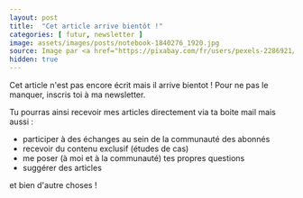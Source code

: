 ```yaml
---
layout: post
title:  "Cet article arrive bientôt !"
categories: [ futur, newsletter ]
image: assets/images/posts/notebook-1840276_1920.jpg
source: Image par <a href="https://pixabay.com/fr/users/pexels-2286921/?utm_source=link-attribution&amp;utm_medium=referral&amp;utm_campaign=image&amp;utm_content=1840276">Pexels</a> de <a href="https://pixabay.com/fr/?utm_source=link-attribution&amp;utm_medium=referral&amp;utm_campaign=image&amp;utm_content=1840276">Pixabay</a>
hidden: true
---
```


Cet article n'est pas encore écrit mais il arrive bientot ! 
Pour ne pas le manquer, inscris toi à ma newsletter. 

Tu pourras ainsi recevoir mes articles directement via ta boite mail mais aussi : 
- participer à des échanges au sein de la communauté des abonnés 
- recevoir du contenu exclusif (études de cas)
- me poser (à moi et à la communauté) tes propres questions
- suggérer des articles 

et bien d'autre choses !